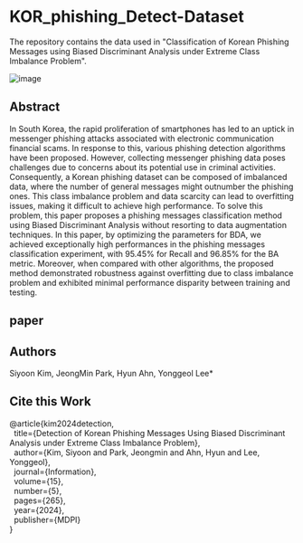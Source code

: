 # KOR_phishing_Detect-Dataset

The repository contains the data used in "Classification of Korean Phishing Messages using Biased Discriminant Analysis under Extreme Class Imbalance Problem".


![image](https://github.com/Ez-Sy01/KOR_spam_Detect-Dataset/assets/66240545/4c56f1c9-3187-48b3-84cf-3d400aaca5f5)

## Abstract

In South Korea, the rapid proliferation of smartphones has led to an uptick in messenger phishing attacks associated with electronic communication financial scams. In response to this, various phishing detection algorithms have been proposed. However, collecting messenger phishing data poses challenges due to concerns about its potential use in criminal activities. Consequently, a Korean phishing dataset can be composed of imbalanced data, where the number of general messages might outnumber the phishing ones. This class imbalance problem and data scarcity can lead to overfitting issues, making it difficult to achieve high performance. To solve this problem, this paper proposes a phishing messages classification method using Biased Discriminant Analysis without resorting to data augmentation techniques. In this paper, by optimizing the parameters for BDA, we achieved exceptionally high performances in the phishing messages classification experiment, with 95.45% for Recall and 96.85% for the BA metric. Moreover, when compared with other algorithms, the proposed method demonstrated robustness against overfitting due to class imbalance problem and exhibited minimal performance disparity between training and testing.
## paper

## Authors

Siyoon Kim, JeongMin Park, Hyun Ahn, Yonggeol Lee*

## Cite this Work
@article{kim2024detection, <br/>
&#160;  title={Detection of Korean Phishing Messages Using Biased Discriminant Analysis under Extreme Class Imbalance Problem}, <br/>
&#160;  author={Kim, Siyoon and Park, Jeongmin and Ahn, Hyun and Lee, Yonggeol}, <br/>
&#160;  journal={Information}, <br/>
&#160;  volume={15}, <br/>
&#160;  number={5}, <br/>
&#160;  pages={265}, <br/>
&#160;  year={2024}, <br/>
&#160;  publisher={MDPI} <br/>
}
